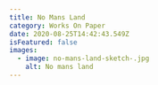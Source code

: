 ```yaml
---
title: No Mans Land
category: Works On Paper
date: 2020-08-25T14:42:43.549Z
isFeatured: false
images:
  - image: no-mans-land-sketch-.jpg
    alt: No mans land
---
```

